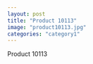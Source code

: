 ```yaml
---
layout: post
title: "Product 10113"
image: "product10113.jpg"
categories: "category1"
---
```

Product 10113
